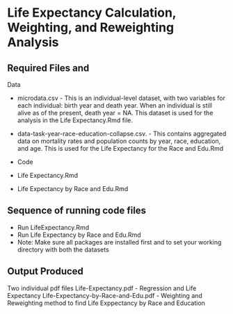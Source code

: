 # Life Expectancy Calculation, Weighting, and Reweighting Analysis

## Required Files and 

Data
- microdata.csv - This is an individual-level dataset, with two variables for each individual: birth year and death year. When an individual is still alive as of the present, death year = NA. This dataset is used for the analysis in the Life Expectancy.Rmd file.
- data-task-year-race-education-collapse.csv. - This contains aggregated data on mortality rates and population counts by year, race, education, and age. This is used for the Life Expectancy for the Race and Edu.Rmd

- Code
- Life Expectancy.Rmd
- Life Expectancy by Race and Edu.Rmd

## Sequence of running code files

- Run LifeExpectancy.Rmd 
- Run Life Expectancy by Race and Edu.Rmd
- Note: Make sure all packages are installed first and to set your working directory with both the datasets

## Output Produced
Two individual pdf files
Life-Expectancy.pdf - Regression and Life Expectancy
Life-Expectancy-by-Race-and-Edu.pdf - Weighting and Reweighting method to find Life Exppectancy by Race and Education


